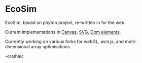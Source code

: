 # EcoSim

EcoSim, based on phyton project, re-written in for the web.

Current implementations in [Canvas](./Canvas_test.html), [SVG](./Svg_test.html), [Dom elements](./Simon.html).

Currently working on various forks for webGL, asm.js, and multi-dimensional array optimisations.

-orathaic
